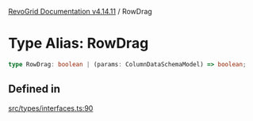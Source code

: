 [RevoGrid Documentation v4.14.11](README.md) / RowDrag

# Type Alias: RowDrag

```ts
type RowDrag: boolean | (params: ColumnDataSchemaModel) => boolean;
```

## Defined in

[src/types/interfaces.ts:90](https://github.com/revolist/revogrid/blob/8390153a63782c6f2a806fb42e5983525eb9dc87/src/types/interfaces.ts#L90)
